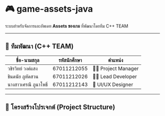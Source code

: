 # 🎮 game-assets-java
ระบบสำหรับจัดการและอัพเดท **Assets ของเกม** ที่พัฒนาโดยทีม C++ TEAM  

---

## 👥 ทีมพัฒนา (C++ TEAM)

| ชื่อ-นามสกุล              | รหัสนักศึกษา   | ตำแหน่ง              |
|----------------------------|----------------|-----------------------|
| วชิรวิทย์ วงค์แสง        | 67011212055    | 🧑‍💼 Project Manager |
| ชินดนัย ภูหัดสวน          | 67011212026    | 👨‍💻 Lead Developer  |
| นางสาวเศรณี ภูนาโพธิ์      | 67011212143    | 🎨 UI/UX Designer   |

---

## 📂 โครงสร้างโปรเจกต์ (Project Structure)

